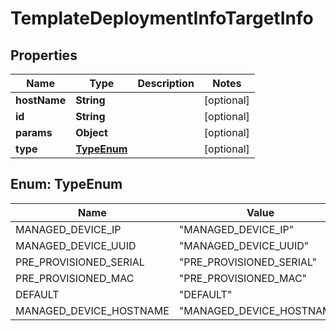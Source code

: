 
# TemplateDeploymentInfoTargetInfo

## Properties
Name | Type | Description | Notes
------------ | ------------- | ------------- | -------------
**hostName** | **String** |  |  [optional]
**id** | **String** |  |  [optional]
**params** | **Object** |  |  [optional]
**type** | [**TypeEnum**](#TypeEnum) |  |  [optional]


<a name="TypeEnum"></a>
## Enum: TypeEnum
Name | Value
---- | -----
MANAGED_DEVICE_IP | &quot;MANAGED_DEVICE_IP&quot;
MANAGED_DEVICE_UUID | &quot;MANAGED_DEVICE_UUID&quot;
PRE_PROVISIONED_SERIAL | &quot;PRE_PROVISIONED_SERIAL&quot;
PRE_PROVISIONED_MAC | &quot;PRE_PROVISIONED_MAC&quot;
DEFAULT | &quot;DEFAULT&quot;
MANAGED_DEVICE_HOSTNAME | &quot;MANAGED_DEVICE_HOSTNAME&quot;



